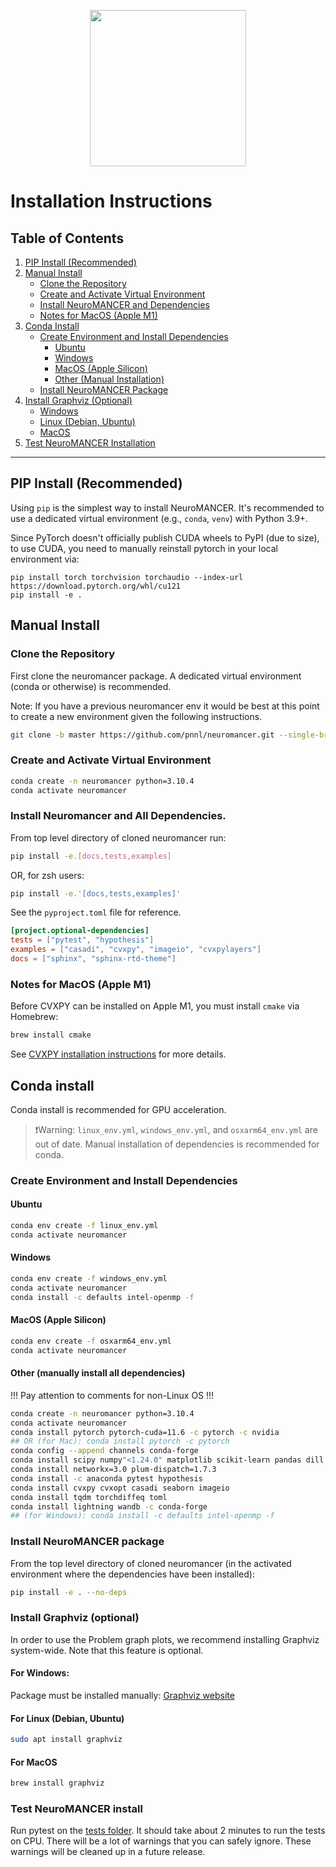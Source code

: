<p align="center">
  <img src="figs/Neuromancer.png" width="250">  
</p>

# Installation Instructions



## Table of Contents

1. [PIP Install (Recommended)](#pip-install-recommended)
2. [Manual Install](#manual-install)
   - [Clone the Repository](#clone-the-repository)
   - [Create and Activate Virtual Environment](#create-and-activate-virtual-environment)
   - [Install NeuroMANCER and Dependencies](#install-neuromancer-and-dependencies)
   - [Notes for MacOS (Apple M1)](#notes-for-macos-apple-m1)
3. [Conda Install](#conda-install)
   - [Create Environment and Install Dependencies](#create-environment--install-dependencies)
     - [Ubuntu](#ubuntu)
     - [Windows](#windows)
     - [MacOS (Apple Silicon)](#macos-apple-silicon)
     - [Other (Manual Installation)](#other-manual-installation)
   - [Install NeuroMANCER Package](#install-neuromancer-package)
4. [Install Graphviz (Optional)](#install-graphviz-optional)
   - [Windows](#windows-1)
   - [Linux (Debian, Ubuntu)](#linux-debian-ubuntu)
   - [MacOS](#macos)
5. [Test NeuroMANCER Installation](#test-neuromancer-installation)

---

## PIP Install (Recommended)

Using `pip` is the simplest way to install NeuroMANCER. It's recommended to use a dedicated virtual environment (e.g., `conda`, `venv`) with Python 3.9+.

Since PyTorch doesn't officially publish CUDA wheels to PyPI (due to size), to use CUDA, you need to manually reinstall pytorch in your local environment via:

``` 
pip install torch torchvision torchaudio --index-url https://download.pytorch.org/whl/cu121
pip install -e .
```

## Manual Install
### Clone the Repository
First clone the neuromancer package.
A dedicated virtual environment (conda or otherwise) is recommended. 

Note: If you have a previous neuromancer env it would be best at this point to create a new environment given the following instructions.

```bash
git clone -b master https://github.com/pnnl/neuromancer.git --single-branch
```

### Create and Activate Virtual Environment

``` bash
conda create -n neuromancer python=3.10.4
conda activate neuromancer
```

### Install Neuromancer and All Dependencies.
From top level directory of cloned neuromancer run:

```bash
pip install -e.[docs,tests,examples]
```

OR, for zsh users:
```zsh
pip install -e.'[docs,tests,examples]'
```

See the `pyproject.toml` file for reference.

``` toml
[project.optional-dependencies]
tests = ["pytest", "hypothesis"]
examples = ["casadi", "cvxpy", "imageio", "cvxpylayers"]
docs = ["sphinx", "sphinx-rtd-theme"]
```

### Notes for MacOS (Apple M1)
Before CVXPY can be installed on Apple M1, you must install `cmake` via Homebrew:

```zsh
brew install cmake
```

See [CVXPY installation instructions](https://www.cvxpy.org/install/index.html) for more details.



## Conda install
Conda install is recommended for GPU acceleration. 

> ❗️Warning: `linux_env.yml`, `windows_env.yml`, and `osxarm64_env.yml` are out of date. Manual installation of dependencies is recommended for conda.


### Create Environment and Install Dependencies
#### Ubuntu

``` bash
conda env create -f linux_env.yml
conda activate neuromancer
```

#### Windows

``` bash
conda env create -f windows_env.yml
conda activate neuromancer
conda install -c defaults intel-openmp -f
```

#### MacOS (Apple Silicon)

``` bash
conda env create -f osxarm64_env.yml
conda activate neuromancer
```

#### Other (manually install all dependencies)

!!! Pay attention to comments for non-Linux OS !!!

``` bash
conda create -n neuromancer python=3.10.4
conda activate neuromancer
conda install pytorch pytorch-cuda=11.6 -c pytorch -c nvidia
## OR (for Mac): conda install pytorch -c pytorch
conda config --append channels conda-forge
conda install scipy numpy"<1.24.0" matplotlib scikit-learn pandas dill mlflow pydot=1.4.2 pyts numba
conda install networkx=3.0 plum-dispatch=1.7.3 
conda install -c anaconda pytest hypothesis
conda install cvxpy cvxopt casadi seaborn imageio
conda install tqdm torchdiffeq toml
conda install lightning wandb -c conda-forge
## (for Windows): conda install -c defaults intel-openmp -f
```

### Install NeuroMANCER package
From the top level directory of cloned neuromancer
(in the activated environment where the dependencies have been installed):

```bash
pip install -e . --no-deps
```

### Install Graphviz (optional)
In order to use the Problem graph plots, we recommend installing Graphviz system-wide. Note that this feature is optional.

#### For Windows:
Package must be installed manually: [Graphviz website](https://graphviz.org/download/)

#### For Linux (Debian, Ubuntu)
```bash
sudo apt install graphviz
```
#### For MacOS
```bash
brew install graphviz
```

### Test NeuroMANCER install
Run pytest on the [tests folder](https://github.com/pnnl/neuromancer/tree/master/tests). 
It should take about 2 minutes to run the tests on CPU. 
There will be a lot of warnings that you can safely ignore. These warnings will be cleaned 
up in a future release.
